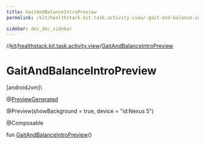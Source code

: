 ```yaml
---
title: GaitAndBalanceIntroPreview
permalink: /kit/healthstack.kit.task.activity.view/-gait-and-balance-intro-preview.html

sidebar: dev_doc_sidebar
---
```

//[kit](../../index.html)/[healthstack.kit.task.activity.view](index.html)/[GaitAndBalanceIntroPreview](-gait-and-balance-intro-preview.html)



# GaitAndBalanceIntroPreview



[androidJvm]\




@[PreviewGenerated](../healthstack.kit.annotation/-preview-generated/index.html)



@Preview(showBackground = true, device = &quot;id:Nexus 5&quot;)



@Composable



fun [GaitAndBalanceIntroPreview](-gait-and-balance-intro-preview.html)()




